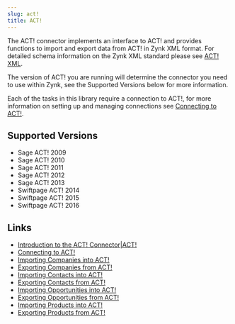 ```yaml
---
slug: act!
title: ACT!
---
```

The ACT! connector implements an interface to ACT! and provides functions to import and export data from ACT! in Zynk XML format. For detailed schema information on the Zynk XML standard please see [ACT! XML](act!-xml).

The version of ACT! you are running will determine the connector you need to use within Zynk, see the Supported Versions below for more information.

Each of the tasks in this library require a connection to ACT!, for more information on setting up and managing connections see [Connecting to ACT!](connecting-to-act!).

## Supported Versions
 * Sage ACT! 2009
 * Sage ACT! 2010
 * Sage ACT! 2011
 * Sage ACT! 2012
 * Sage ACT! 2013
 * Swiftpage ACT! 2014
 * Swiftpage ACT! 2015
 * Swiftpage ACT! 2016

## Links
- [Introduction to the ACT! Connector|ACT!](introduction-to-the-act!-connector|act!)
- [Connecting to ACT!](connecting-to-act!)
- [Importing Companies into ACT!](importing-companies-into-act!)
- [Exporting Companies from ACT!](exporting-companies-from-act!)
- [Importing Contacts into ACT!](importing-contacts-into-act!)
- [Exporting Contacts from ACT!](exporting-contacts-from-act!)
- [Importing Opportunities into ACT!](importing-opportunities-into-act!)
- [Exporting Opportunities from ACT!](exporting-opportunities-from-act!)
- [Importing Products into ACT!](importing-products-into-act!)
- [Exporting Products from ACT!](exporting-products-from-act!)